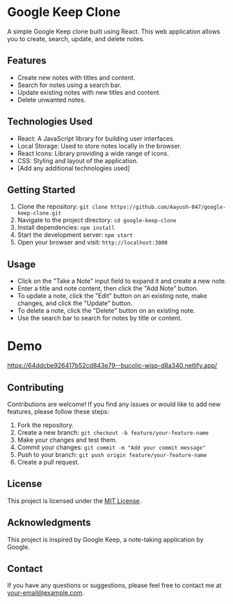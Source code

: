 # Google Keep Clone

A simple Google Keep clone built using React. This web application allows you to create, search, update, and delete notes.

## Features

- Create new notes with titles and content.
- Search for notes using a search bar.
- Update existing notes with new titles and content.
- Delete unwanted notes.

## Technologies Used

- React: A JavaScript library for building user interfaces.
- Local Storage: Used to store notes locally in the browser.
- React Icons: Library providing a wide range of icons.
- CSS: Styling and layout of the application.
- [Add any additional technologies used]

## Getting Started

1. Clone the repository: `git clone https://github.com/Aayush-047/google-keep-clone.git`
2. Navigate to the project directory: `cd google-keep-clone`
3. Install dependencies: `npm install`
4. Start the development server: `npm start`
5. Open your browser and visit: `http://localhost:3000`

## Usage

- Click on the "Take a Note" input field to expand it and create a new note.
- Enter a title and note content, then click the "Add Note" button.
- To update a note, click the "Edit" button on an existing note, make changes, and click the "Update" button.
- To delete a note, click the "Delete" button on an existing note.
- Use the search bar to search for notes by title or content.

# Demo
https://64ddcbe926417b52cd843e79--bucolic-wisp-d8a340.netlify.app/

## Contributing

Contributions are welcome! If you find any issues or would like to add new features, please follow these steps:

1. Fork the repository.
2. Create a new branch: `git checkout -b feature/your-feature-name`
3. Make your changes and test them.
4. Commit your changes: `git commit -m "Add your commit message"`
5. Push to your branch: `git push origin feature/your-feature-name`
6. Create a pull request.

## License

This project is licensed under the [MIT License](LICENSE).

## Acknowledgments

This project is inspired by Google Keep, a note-taking application by Google.

## Contact

If you have any questions or suggestions, please feel free to contact me at your-email@example.com.


